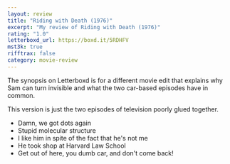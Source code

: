 ```yaml
---
layout: review
title: "Riding with Death (1976)"
excerpt: "My review of Riding with Death (1976)"
rating: "1.0"
letterboxd_url: https://boxd.it/5RDHFV
mst3k: true
rifftrax: false
category: movie-review
---
```


The synopsis on Letterboxd is for a different movie edit that explains why Sam can turn invisible and what the two car-based episodes have in common.

This version is just the two episodes of television poorly glued together.

- Damn, we got dots again
- Stupid molecular structure
- I like him in spite of the fact that he's not me
- He took shop at Harvard Law School
- Get out of here, you dumb car, and don't come back!
